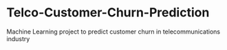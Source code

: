 # Telco-Customer-Churn-Prediction
Machine Learning project to predict customer churn in telecommunications industry
